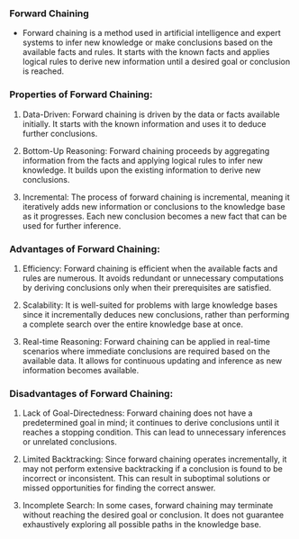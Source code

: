 ### Forward Chaining
- Forward chaining is a method used in artificial intelligence and expert systems to infer new knowledge or make conclusions based on the available facts and rules. It starts with the known facts and applies logical rules to derive new information until a desired goal or conclusion is reached.

### Properties of Forward Chaining:
1. Data-Driven: Forward chaining is driven by the data or facts available initially. It starts with the known information and uses it to deduce further conclusions.

2. Bottom-Up Reasoning: Forward chaining proceeds by aggregating information from the facts and applying logical rules to infer new knowledge. It builds upon the existing information to derive new conclusions.

3. Incremental: The process of forward chaining is incremental, meaning it iteratively adds new information or conclusions to the knowledge base as it progresses. Each new conclusion becomes a new fact that can be used for further inference.

### Advantages of Forward Chaining:
1. Efficiency: Forward chaining is efficient when the available facts and rules are numerous. It avoids redundant or unnecessary computations by deriving conclusions only when their prerequisites are satisfied.

2. Scalability: It is well-suited for problems with large knowledge bases since it incrementally deduces new conclusions, rather than performing a complete search over the entire knowledge base at once.

3. Real-time Reasoning: Forward chaining can be applied in real-time scenarios where immediate conclusions are required based on the available data. It allows for continuous updating and inference as new information becomes available.

### Disadvantages of Forward Chaining:
1. Lack of Goal-Directedness: Forward chaining does not have a predetermined goal in mind; it continues to derive conclusions until it reaches a stopping condition. This can lead to unnecessary inferences or unrelated conclusions.

2. Limited Backtracking: Since forward chaining operates incrementally, it may not perform extensive backtracking if a conclusion is found to be incorrect or inconsistent. This can result in suboptimal solutions or missed opportunities for finding the correct answer.

3. Incomplete Search: In some cases, forward chaining may terminate without reaching the desired goal or conclusion. It does not guarantee exhaustively exploring all possible paths in the knowledge base.
